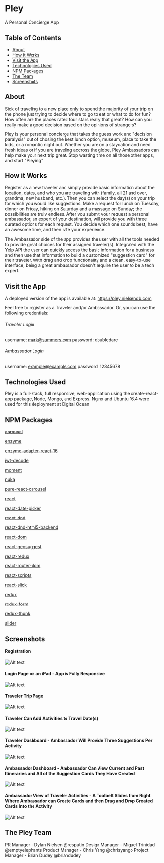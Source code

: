 # Pley
A Personal Concierge App

## Table of Contents

- [About](#about)
- [How it Works](#how-it-works)
- [Visit the App](#visit-the-app)
- [Technologies Used](#technologies-used)
- [NPM Packages](#npm-packages)
- [The Team](#the-pley-team)
- [Screenshots](#supported-browsers)

## About

Sick of traveling to a new place only to spend the majority of your trip on the phone just trying to decide where to go to eat or what to do for fun? How often are the places rated four stars really that great? How can you really make a good decision based on the opinions of strangers?

Pley is your personal concierge that takes the guess work and "decision paralysis" out of chosing the best lunch option, museum, place to take the kids, or a romantic night out. Whether you are on a staycation and need fresh ideas or if you are traveling accross the globe, Pley Ambassadors can help make your next trip great. Stop wasting time on all those other apps, and start "Pleying"

## How it Works
Register as a new traveler and simply provide basic information about the location, dates, and who you are traveling with (family, all 21 and over, grandma, new husband, etc.). Then you can select the day(s) on your trip for which you would like suggestions. Make a request for lunch on Tuesday, dinner on Friday, hiking on Saturday and a massage on Sunday; the possibilities are truly endless. After you submit your request a personal ambassador, an expert of your destination, will provide you with three curated options for each request. You decide which one sounds best, have an awesome time, and then rate your experience.

The Ambassador side of the app provides the user with all the tools needed to provide great choices for their assigned traveler(s). Integrated with the Yelp API the user can quickly access the basic information for a business and then use that information to build a customized "suggestion card" for their traveler. With drag and drop functionality and a clean, easy-to-use interface, being a great ambassador doesn't require the user to be a tech expert.

## Visit the App
A deployed version of the app is available at: https://pley.nielsendb.com

Feel free to register as a Traveler and/or Ambassador. Or, you can use the following credentials:

###### Traveler Login
username: mark@summers.com 
password: doubledare

###### Ambassador Login
username: example@example.com
password: 12345678

## Technologies Used
Pley is a full-stack, full responsive, web-application using the create-react-app package, Node, Mongo, and Express.
Nginx and Ubuntu 16.4 were used for this deployment at Digital Ocean

## NPM Packages
[carousel](https://www.npmjs.com/package/carousel)

[enzyme](https://www.npmjs.com/package/enzyme)

[enzyme-adapter-react-16](https://www.npmjs.com/package/enzyme-adapter-react-16)

[jwt-decode](https://www.npmjs.com/package/jwt-decode)

[moment](https://www.npmjs.com/package/moment)

[nuka](https://www.npmjs.com/package/nuka-carousel)

[pure-react-carousel](https://www.npmjs.com/package/pure-react-carousel)

[react](https://www.npmjs.com/package/react)

[react-date-picker](https://www.npmjs.com/package/react-day-picker)

[react-dnd](https://www.npmjs.com/package/react-dnd)

[react-dnd-html5-backend](https://www.npmjs.com/package/react-dnd-html5-backend)

[react-dom](https://www.npmjs.com/package/react-dom)

[react-geosuggest](https://www.npmjs.com/package/react-geosuggest)

[react-redux](https://www.npmjs.com/package/react-redux)

[react-router-dom](https://www.npmjs.com/package/react-router-dom)

[react-scripts](https://www.npmjs.com/package/enzyme-adapter-react-16)

[react-slick](https://www.npmjs.com/package/react-slick)

[redux](https://www.npmjs.com/package/redux)

[redux-form](https://www.npmjs.com/package/redux-form)

[redux-thunk](https://www.npmjs.com/package/redux-thunk)

[slider](https://www.npmjs.com/package/slider)

## Screenshots
#### Registration
![Alt text](https://github.com/thinkful-ei18/dmbc-client/blob/master/Screenshots/RegisterPage.png?raw=true "Pley Registration Page")
#### Login Page on an iPad - App is Fully Responsive
![Alt text](https://github.com/thinkful-ei18/dmbc-client/blob/master/Screenshots/ResponsiveLogin.png?raw=true "Pley Login Page")
#### Traveler Trip Page
![Alt text](https://github.com/thinkful-ei18/dmbc-client/blob/master/Screenshots/TripDetails.png?raw=true "Pley Trip Details")
#### Traveler Can Add Activities to Travel Date(s)
![Alt text](https://github.com/thinkful-ei18/dmbc-client/blob/master/Screenshots/RequestingSuggestions.png?raw=true "Pley Traveler Activities Page")
#### Traveler Dashboard - Ambassador Will Provide Three Suggestions Per Activity
![Alt text](https://github.com/thinkful-ei18/dmbc-client/blob/master/Screenshots/TravelerDashboard.png?raw=true "Pley Traveler Dashboard")
#### Ambassador Dashboard - Ambassador Can View Current and Past Itineraries and All of the Suggestion Cards They Have Created
![Alt text](https://github.com/thinkful-ei18/dmbc-client/blob/master/Screenshots/AmbassadorPage.png?raw=true "Pley Ambassador Dashboard")
#### Ambassador View of Traveler Activities - A Toolbelt Slides from Right Where Ambassador can Create Cards and then Drag and Drop Created Cards Into the Activity
![Alt text](https://github.com/thinkful-ei18/dmbc-client/blob/master/Screenshots/AmbassadorToolbelt.png?raw=true "Pley Ambassador Toolbelt")


## The Pley Team
PR Manager - Dylan Nielsen @resputin
Design Manager - Miguel Trinidad @emptyelephants
Product Manager - Chris Yang @chrisyango
Project Manager - Brian Dudey @briandudey
